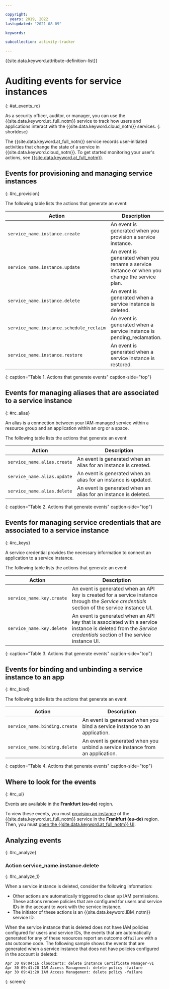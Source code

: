 ```yaml
---

copyright:
  years: 2019, 2022
lastupdated: "2021-08-09"

keywords: 

subcollection: activity-tracker

---
```


{{site.data.keyword.attribute-definition-list}}

# Auditing events for service instances  
{: #at_events_rc}

As a security officer, auditor, or manager, you can use the {{site.data.keyword.at_full_notm}} service to track how users and applications interact with the {{site.data.keyword.cloud_notm}} services. 
{: shortdesc}

The {{site.data.keyword.at_full_notm}} service records user-initiated activities that change the state of a service in {{site.data.keyword.cloud_notm}}. To get started monitoring your user's actions, see [{{site.data.keyword.at_full_notm}}](/docs/services/activity-tracker?topic=activity-tracker-getting-started#getting-started). 


## Events for provisioning and managing service instances
{: #rc_provision}

The following table lists the actions that generate an event:

| Action                                   | Description |
|------------------------------------------|---------|
| `service_name.instance.create`           | An event is generated when you provision a service instance. |
| `service_name.instance.update`           | An event is generated when you rename a service instance or when you change the service plan. |
| `service_name.instance.delete`           | An event is generated when a service instance is deleted. |
| `service_name.instance.schedule_reclaim` | An event is generated when a service instance is pending_reclamation. |
| `service_name.instance.restore`          | An event is generated when a service instance is restored. |
{: caption="Table 1. Actions that generate events" caption-side="top"} 


##  Events for managing aliases that are associated to a service instance
{: #rc_alias}

An alias is a connection between your IAM-managed service within a resource group and an application within an org or a space.

The following table lists the actions that generate an event:

| Action                         | Description |
|--------------------------------|---------|
| `service_name.alias.create` | An event is generated when an alias for an instance is created. |
| `service_name.alias.update` | An event is generated when an alias for an instance is updated. |
| `service_name.alias.delete` | An event is generated when an alias for an instance is deleted. |
{: caption="Table 2. Actions that generate events" caption-side="top"} 


##  Events for managing service credentials that are associated to a service instance
{: #rc_keys}

A service credential provides the necessary information to connect an application to a service instance. 

The following table lists the actions that generate an event:

| Action                         | Description |
|--------------------------------|---------|
| `service_name.key.create` | An event is generated when an API key is created for a service instance through the *Service credentials* section of the service instance UI. |
| `service_name.key.delete` | An event is generated when an API key that is associated with a service instance is deleted from the *Service credentials* section of the service instance UI. |
{: caption="Table 3. Actions that generate events" caption-side="top"} 



##  Events for binding and unbinding a service instance to an app
{: #rc_bind}

The following table lists the actions that generate an event:

| Action                         | Description |
|--------------------------------|---------|
| `service_name.binding.create` | An event is generated when you bind a service instance to an application. |
| `service_name.binding.delete` | An event is generated when you unbind a service instance from an application. |
{: caption="Table 4. Actions that generate events" caption-side="top"} 



## Where to look for the events
{: #rc_ui}

Events are available in the **Frankfurt (eu-de)** region. 

To view these events, you must [provision an instance](/docs/services/activity-tracker?topic=activity-tracker-provision#provision) of the {{site.data.keyword.at_full_notm}} service in the **Frankfurt (eu-de)** region. Then, you must [open the {{site.data.keyword.at_full_notm}} UI](/docs/activity-tracker?topic=activity-tracker-launch#launch_cloud_ui). 



## Analyzing events
{: #rc_analyze}

### Action service_name.instance.delete
{: #rc_analyze_1}

When a service instance is deleted, consider the following information:
* Other actions are automatically triggered to clean up IAM permissions. These actions remove policies that are configured for users and service IDs in the account to work with the service instance. 
* The initiator of these actions is an {{site.data.keyword.IBM_notm}} service ID.


When the service instance that is deleted does not have IAM policies configured for users and service IDs, the events that are automatically generated for any of these resources report an outcome of`failure` with a `404` outcome code. The following sample shows the events that are generated when a service instance that does not have policies configured in the account is deleted:

```text
Apr 30 09:04:16 cloudcerts: delete instance Certificate Manager-v1
Apr 30 09:41:20 IAM Access Management: delete policy -failure
Apr 30 09:41:20 IAM Access Management: delete policy -failure
```
{: screen}



